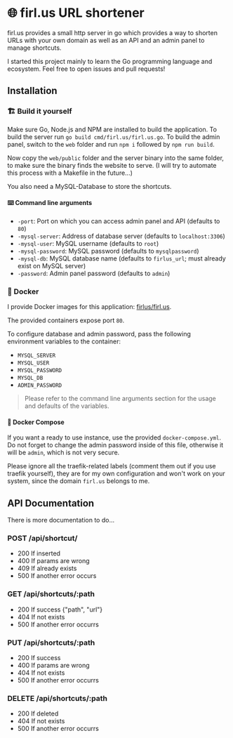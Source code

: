 # 🌐 firl.us URL shortener

firl.us provides a small http server in go which provides a way to shorten URLs with your own domain as well as an API and an admin panel to manage shortcuts.

I started this project mainly to learn the Go programming language and ecosystem.
Feel free to open issues and pull requests!

## Installation

### 🏗️ Build it yourself

Make sure Go, Node.js and NPM are installed to build the application. To build the server run `go build cmd/firl.us/firl.us.go`. To build the admin panel, switch to the `web` folder and run `npm i` followed by `npm run build`.

Now copy the `web/public` folder and the server binary into the same folder, to make sure the binary finds the website to serve.
(I will try to automate this process with a Makefile in the future...)

You also need a MySQL-Database to store the shortcuts.

#### ⌨️ Command line arguments

- `-port`: Port on which you can access admin panel and API (defaults to `80`)
- `-mysql-server`: Address of database server (defaults to `localhost:3306`)
- `-mysql-user`: MySQL username (defaults to `root`)
- `-mysql-password`: MySQL password (defaults to `mysqlpassword`)
- `-mysql-db`: MySQL database name (defaults to `firlus_url`; must already exist on MySQL server)
- `-password`: Admin panel password (defaults to `admin`)

### 🐋 Docker

I provide Docker images for this application: [firlus/firl.us](https://hub.docker.com/firlus/firl.us).

The provided containers expose port `80`.

To configure database and admin password, pass the following environment variables to the container:

- `MYSQL_SERVER`
- `MYSQL_USER`
- `MYSQL_PASSWORD`
- `MYSQL_DB`
- `ADMIN_PASSWORD`

> Please refer to the command line arguments section for the usage and defaults of the variables.

#### 🐙 Docker Compose

If you want a ready to use instance, use the provided `docker-compose.yml`. Do not forget to change the admin password inside of this file, otherwise it will be `admin`, which is not very secure.

Please ignore all the traefik-related labels (comment them out if you use traefik yourself), they are for my own configuration and won't work on your system, since the domain `firl.us` belongs to me.

## API Documentation

There is more documentation to do...

### POST /api/shortcut/

- 200 If inserted
- 400 If params are wrong
- 409 If already exists
- 500 If another error occurs

### GET /api/shortcuts/:path

- 200 If success {"path", "url"}
- 404 If not exists
- 500 If another error occurrs

### PUT /api/shortcuts/:path

- 200 If success
- 400 If params are wrong
- 404 If not exists
- 500 If another error occurrs

### DELETE /api/shortcuts/:path

- 200 If deleted
- 404 If not exists
- 500 If another error occurrs
